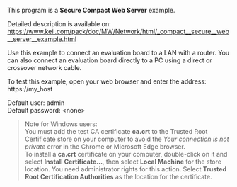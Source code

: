 This program is a **Secure Compact Web Server** example.

Detailed description is available on:  
<https://www.keil.com/pack/doc/MW/Network/html/_compact__secure__web__server__example.html>

Use this example to connect an evaluation board to a LAN with a router.
You can also connect an evaluation board directly to a PC using a direct or
crossover network cable.

To test this example, open your web browser and enter the address:  
https://my_host

Default user: admin  
Default password: \<none\>

>Note for Windows users:  
You must add the test CA certificate **ca.crt** to the Trusted Root Certificate store on your computer
to avoid the *Your connection is not private* error in the Chrome or Microsoft Edge browser.  
To install a **ca.crt** certificate on your computer, double-click on it and select **Install Certificate...**,
then select **Local Machine** for the store location. You need administrator rights for this action.
Select **Trusted Root Certification Authorities** as the location for the certificate. 

